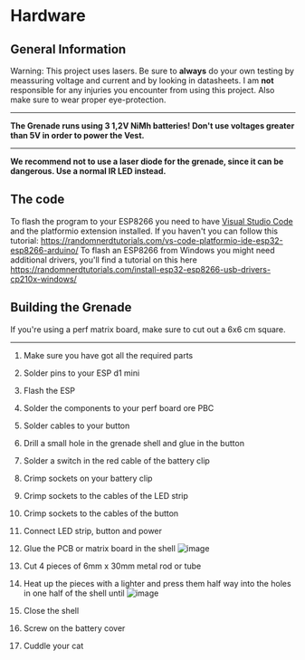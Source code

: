 # Hardware
## General Information 

Warning: This project uses lasers. Be sure to **always** do your own testing by meassuring voltage and current and by looking in datasheets. I am **not** responsible for any injuries you encounter from using this project. Also make sure to wear proper eye-protection.




-----

**The Grenade runs using 3 1,2V NiMh batteries! Don't use voltages greater than 5V in order to power the Vest.**

----

  **We recommend not to use a laser diode for the grenade, since it can be dangerous. Use a normal IR LED instead.** 

## The code

To flash the program to your ESP8266 you need to have <a href="https://code.visualstudio.com/">Visual Studio Code</a> and the platformio extension installed. If you haven't you can follow this tutorial:
<a>https://randomnerdtutorials.com/vs-code-platformio-ide-esp32-esp8266-arduino/</a> To flash an ESP8266 from Windows you might need additional drivers, you'll find a tutorial on this here https://randomnerdtutorials.com/install-esp32-esp8266-usb-drivers-cp210x-windows/


## Building the Grenade

If you're using a perf matrix board, make sure to cut out a 6x6 cm square.

----

1. Make sure you have got all the required parts
2. Solder pins to your ESP d1 mini
3. Flash the ESP
5. Solder the components to your perf board ore PBC
6. Solder cables to your button
7. Drill a small hole in the grenade shell and glue in the button
8. Solder a switch in the red cable of the battery clip
9. Crimp sockets on your battery clip 
12. Crimp sockets to the cables of the LED strip
13. Crimp sockets to the cables of the button
14. Connect LED strip, button and power
15. Glue the PCB or matrix board in the shell
    ![image](https://github.com/user-attachments/assets/8df8b442-4ac6-49e9-aa09-634c269f5c46)

17. Cut 4 pieces of 6mm x 30mm metal rod or tube
18. Heat up the pieces with a lighter and press them half way into the holes in one half of the shell until
   ![image](https://github.com/user-attachments/assets/f50a0486-8a80-4a2c-aa5f-977053b177d6)

20. Close the shell
21. Screw on the battery cover
22. Cuddle your cat
    
